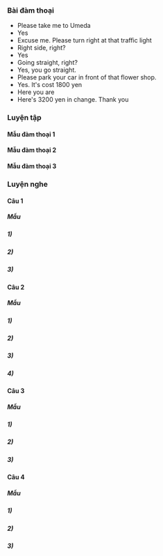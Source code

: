 ### Bài đàm thoại
- Please take me to Umeda
- Yes
- Excuse me. Please turn right at that traffic light
- Right side, right?
- Yes
- Going straight, right?
- Yes, you go straight.
- Please park your car in front of that flower shop.
- Yes. It's cost 1800 yen
- Here you are
- Here's 3200 yen in change. Thank you

### Luyện tập
#### Mẫu đàm thoại 1

#### Mẫu đàm thoại 2

#### Mẫu đàm thoại 3


### Luyện nghe
#### Câu 1
##### Mẫu

##### 1)

##### 2)


##### 3)

#### Câu 2
##### Mẫu

##### 1)


##### 2)


##### 3)

##### 4)

   
#### Câu 3
##### Mẫu

##### 1)

##### 2)

##### 3)

#### Câu 4
##### Mẫu

##### 1)

##### 2)

##### 3)

